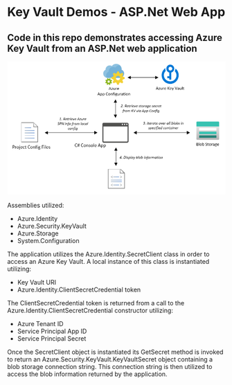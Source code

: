 # Key Vault Demos - ASP.Net Web App

## Code in this repo demonstrates accessing Azure Key Vault from an ASP.Net web application 

<properties
    pageTitle="Key Vault ASP.Net Demo"
    description="Sample application demonstrating usage of Azure Key Vault from an ASP.Net web application"
    services="key-vault,app-configuration,blob-storage"
    documentationCenter="Azure"
/>

<tags
    ms.service="key-vault"
    ms.devlang="C#"/>

![Azure Blob Storage Photo Gallery Web Application Sample .NET](../images/KeyVault_ConsoleApp1.png)

Assemblies utilized:
- Azure.Identity
- Azure.Security.KeyVault
- Azure.Storage
- System.Configuration

The application utilizes the Azure.Identity.SecretClient class in order to access an Azure Key Vault. A local instance of this class is instantiated utilizing:
- Key Vault URI
- Azure.Identity.ClientSecretCredential token

The ClientSecretCredential token is returned from a call to the Azure.Identity.ClientSecretCredential constructor utilizing:
- Azure Tenant ID
- Service Principal App ID
- Service Principal Secret

Once the SecretClient object is instantiated its GetSecret method is invoked to return an Azure.Security.KeyVault.KeyVaultSecret object containing a blob storage connection string. This connection string is then utilized to access the blob information returned by the application.
